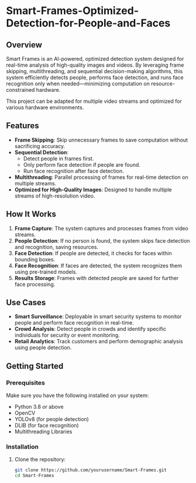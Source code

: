 # Smart-Frames-Optimized-Detection-for-People-and-Faces

## Overview
Smart Frames is an AI-powered, optimized detection system designed for real-time analysis of high-quality images and videos. By leveraging frame skipping, multithreading, and sequential decision-making algorithms, this system efficiently detects people, performs face detection, and runs face recognition only when needed—minimizing computation on resource-constrained hardware.

This project can be adapted for multiple video streams and optimized for various hardware environments.

## Features
- **Frame Skipping**: Skip unnecessary frames to save computation without sacrificing accuracy.
- **Sequential Detection**:
  - Detect people in frames first.
  - Only perform face detection if people are found.
  - Run face recognition after face detection.
- **Multithreading**: Parallel processing of frames for real-time detection on multiple streams.
- **Optimized for High-Quality Images**: Designed to handle multiple streams of high-resolution video.

## How It Works
1. **Frame Capture**: The system captures and processes frames from video streams.
2. **People Detection**: If no person is found, the system skips face detection and recognition, saving resources.
3. **Face Detection**: If people are detected, it checks for faces within bounding boxes.
4. **Face Recognition**: If faces are detected, the system recognizes them using pre-trained models.
5. **Results Storage**: Frames with detected people are saved for further face processing.

## Use Cases
- **Smart Surveillance**: Deployable in smart security systems to monitor people and perform face recognition in real-time.
- **Crowd Analysis**: Detect people in crowds and identify specific individuals for security or event monitoring.
- **Retail Analytics**: Track customers and perform demographic analysis using people detection.

## Getting Started

### Prerequisites
Make sure you have the following installed on your system:
- Python 3.8 or above
- OpenCV
- YOLOv8 (for people detection)
- DLIB (for face recognition)
- Multithreading Libraries

### Installation

1. Clone the repository:
   ```bash
   git clone https://github.com/yourusername/Smart-Frames.git
   cd Smart-Frames
